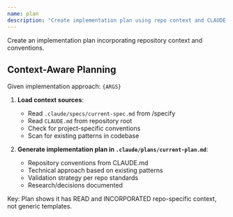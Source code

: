 ```yaml
---
name: plan
description: "Create implementation plan using repo context and CLAUDE.md"
---
```


Create an implementation plan incorporating repository context and conventions.

## Context-Aware Planning  

Given implementation approach: `{ARGS}`

1. **Load context sources**:
   - Read `.claude/specs/current-spec.md` from /specify
   - Read `CLAUDE.md` from repository root
   - Check for project-specific conventions
   - Scan for existing patterns in codebase

2. **Generate implementation plan in `.claude/plans/current-plan.md`**:
   - Repository conventions from CLAUDE.md
   - Technical approach based on existing patterns
   - Validation strategy per repo standards
   - Research/decisions documented

Key: Plan shows it has READ and INCORPORATED repo-specific context, not generic templates.
